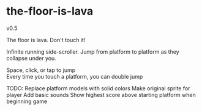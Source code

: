 the-floor-is-lava
=================

v0.5

The floor is lava. Don't touch it!

Infinite running side-scroller.
Jump from platform to platform as they collapse under you.

Space, click, or tap to jump  
Every time you touch a platform, you can double jump

TODO:
Replace platform models with solid colors
Make original sprite for player
Add basic sounds
Show highest score above starting platform when beginning game
